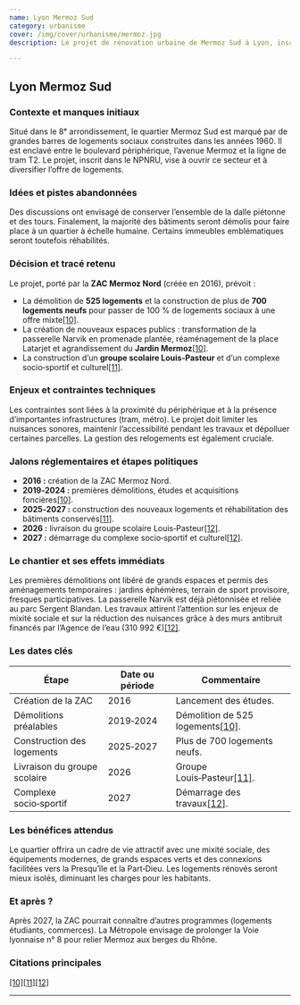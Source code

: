 ```yaml
---
name: Lyon Mermoz Sud
category: urbanisme
cover: /img/cover/urbanisme/mermoz.jpg
description: Le projet de rénovation urbaine de Mermoz Sud à Lyon, inscrit dans le NPNRU et mené par la ZAC Mermoz Nord depuis 2016, s’étend jusqu’en 2027. Il prévoit la démolition de 525 logements sociaux, la construction de plus de 700 logements neufs pour diversifier l’habitat, la création de nouveaux espaces publics (promenade plantée, place Latarjet, agrandissement du Jardin Mermoz), ainsi que la réalisation d’un groupe scolaire et d’un complexe socio-sportif et culturel. Les objectifs sont d’améliorer la mixité sociale, de moderniser les équipements et de renforcer les liaisons piétonnes et cyclables.

---
```

## Lyon Mermoz Sud

### Contexte et manques initiaux

Situé dans le 8ᵉ arrondissement, le quartier Mermoz Sud est marqué par de grandes barres de logements sociaux construites dans les années 1960. Il est enclavé entre le boulevard périphérique, l’avenue Mermoz et la ligne de tram T2. Le projet, inscrit dans le NPNRU, vise à ouvrir ce secteur et à diversifier l’offre de logements.

### Idées et pistes abandonnées

Des discussions ont envisagé de conserver l’ensemble de la dalle piétonne et des tours. Finalement, la majorité des bâtiments seront démolis pour faire place à un quartier à échelle humaine. Certains immeubles emblématiques seront toutefois réhabilités.

### Décision et tracé retenu

Le projet, porté par la **ZAC Mermoz Nord** (créée en 2016), prévoit :

- La démolition de **525 logements** et la construction de plus de **700 logements neufs** pour passer de 100 % de logements sociaux à une offre mixte[\[10\]](https://www.grandlyon.com/mes-services-au-quotidien/sinformer-sur-les-projets-urbains-dans-la-metropole/lyon-mermoz#:~:text=Un%20quartier%20%C3%A0%20taille%20humaine,pour%20redynamiser%20l%27Est%20de%20Lyon).
- La création de nouveaux espaces publics : transformation de la passerelle Narvik en promenade plantée, réaménagement de la place Latarjet et agrandissement du **Jardin Mermoz**[\[10\]](https://www.grandlyon.com/mes-services-au-quotidien/sinformer-sur-les-projets-urbains-dans-la-metropole/lyon-mermoz#:~:text=Un%20quartier%20%C3%A0%20taille%20humaine,pour%20redynamiser%20l%27Est%20de%20Lyon).
- La construction d’un **groupe scolaire Louis‑Pasteur** et d’un complexe socio‑sportif et culturel[\[11\]](https://www.grandlyon.com/mes-services-au-quotidien/sinformer-sur-les-projets-urbains-dans-la-metropole/lyon-mermoz#:~:text=525%C2%A0logements%20seront%20d%C3%A9molis%20et%20plus,en%20accession%20%C3%A0%20la%20propri%C3%A9t%C3%A9).

### Enjeux et contraintes techniques

Les contraintes sont liées à la proximité du périphérique et à la présence d’importantes infrastructures (tram, métro). Le projet doit limiter les nuisances sonores, maintenir l’accessibilité pendant les travaux et dépolluer certaines parcelles. La gestion des relogements est également cruciale.

### Jalons réglementaires et étapes politiques

- **2016 :** création de la ZAC Mermoz Nord.
- **2019‑2024 :** premières démolitions, études et acquisitions foncières[\[10\]](https://www.grandlyon.com/mes-services-au-quotidien/sinformer-sur-les-projets-urbains-dans-la-metropole/lyon-mermoz#:~:text=Un%20quartier%20%C3%A0%20taille%20humaine,pour%20redynamiser%20l%27Est%20de%20Lyon).
- **2025‑2027 :** construction des nouveaux logements et réhabilitation des bâtiments conservés[\[11\]](https://www.grandlyon.com/mes-services-au-quotidien/sinformer-sur-les-projets-urbains-dans-la-metropole/lyon-mermoz#:~:text=525%C2%A0logements%20seront%20d%C3%A9molis%20et%20plus,en%20accession%20%C3%A0%20la%20propri%C3%A9t%C3%A9).
- **2026 :** livraison du groupe scolaire Louis‑Pasteur[\[12\]](https://www.grandlyon.com/mes-services-au-quotidien/sinformer-sur-les-projets-urbains-dans-la-metropole/lyon-mermoz#:~:text=Quel%20est%20le%20calendrier%20du,projet).
- **2027 :** démarrage du complexe socio‑sportif et culturel[\[12\]](https://www.grandlyon.com/mes-services-au-quotidien/sinformer-sur-les-projets-urbains-dans-la-metropole/lyon-mermoz#:~:text=Quel%20est%20le%20calendrier%20du,projet).

### Le chantier et ses effets immédiats

Les premières démolitions ont libéré de grands espaces et permis des aménagements temporaires : jardins éphémères, terrain de sport provisoire, fresques participatives. La passerelle Narvik est déjà piétonnisée et reliée au parc Sergent Blandan. Les travaux attirent l’attention sur les enjeux de mixité sociale et sur la réduction des nuisances grâce à des murs antibruit financés par l’Agence de l’eau (310 992 €)[\[12\]](https://www.grandlyon.com/mes-services-au-quotidien/sinformer-sur-les-projets-urbains-dans-la-metropole/lyon-mermoz#:~:text=Quel%20est%20le%20calendrier%20du,projet).

### Les dates clés

| Étape | Date ou période | Commentaire |
| --- | --- | --- |
| Création de la ZAC | 2016 | Lancement des études. |
| Démolitions préalables | 2019‑2024 | Démolition de 525 logements[\[10\]](https://www.grandlyon.com/mes-services-au-quotidien/sinformer-sur-les-projets-urbains-dans-la-metropole/lyon-mermoz#:~:text=Un%20quartier%20%C3%A0%20taille%20humaine,pour%20redynamiser%20l%27Est%20de%20Lyon). |
| Construction des logements | 2025‑2027 | Plus de 700 logements neufs. |
| Livraison du groupe scolaire | 2026 | Groupe Louis‑Pasteur[\[11\]](https://www.grandlyon.com/mes-services-au-quotidien/sinformer-sur-les-projets-urbains-dans-la-metropole/lyon-mermoz#:~:text=525%C2%A0logements%20seront%20d%C3%A9molis%20et%20plus,en%20accession%20%C3%A0%20la%20propri%C3%A9t%C3%A9). |
| Complexe socio‑sportif | 2027 | Démarrage des travaux[\[12\]](https://www.grandlyon.com/mes-services-au-quotidien/sinformer-sur-les-projets-urbains-dans-la-metropole/lyon-mermoz#:~:text=Quel%20est%20le%20calendrier%20du,projet). |

### Les bénéfices attendus

Le quartier offrira un cadre de vie attractif avec une mixité sociale, des équipements modernes, de grands espaces verts et des connexions facilitées vers la Presqu’île et la Part‑Dieu. Les logements rénovés seront mieux isolés, diminuant les charges pour les habitants.

### Et après ?

Après 2027, la ZAC pourrait connaître d’autres programmes (logements étudiants, commerces). La Métropole envisage de prolonger la Voie lyonnaise n° 8 pour relier Mermoz aux berges du Rhône.

### Citations principales

[\[10\]](https://www.grandlyon.com/mes-services-au-quotidien/sinformer-sur-les-projets-urbains-dans-la-metropole/lyon-mermoz#:~:text=Un%20quartier%20%C3%A0%20taille%20humaine,pour%20redynamiser%20l%27Est%20de%20Lyon)[\[11\]](https://www.grandlyon.com/mes-services-au-quotidien/sinformer-sur-les-projets-urbains-dans-la-metropole/lyon-mermoz#:~:text=525%C2%A0logements%20seront%20d%C3%A9molis%20et%20plus,en%20accession%20%C3%A0%20la%20propri%C3%A9t%C3%A9)[\[12\]](https://www.grandlyon.com/mes-services-au-quotidien/sinformer-sur-les-projets-urbains-dans-la-metropole/lyon-mermoz#:~:text=Quel%20est%20le%20calendrier%20du,projet)

---
